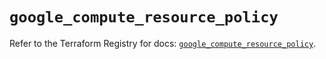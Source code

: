 # `google_compute_resource_policy`

Refer to the Terraform Registry for docs: [`google_compute_resource_policy`](https://registry.terraform.io/providers/hashicorp/google/6.15.0/docs/resources/compute_resource_policy).
